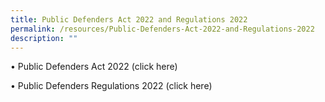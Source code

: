 ```yaml
---
title: Public Defenders Act 2022 and Regulations 2022
permalink: /resources/Public-Defenders-Act-2022-and-Regulations-2022
description: ""
---
```


•	Public Defenders Act 2022 (click here)

•	Public Defenders Regulations 2022 (click here) 
